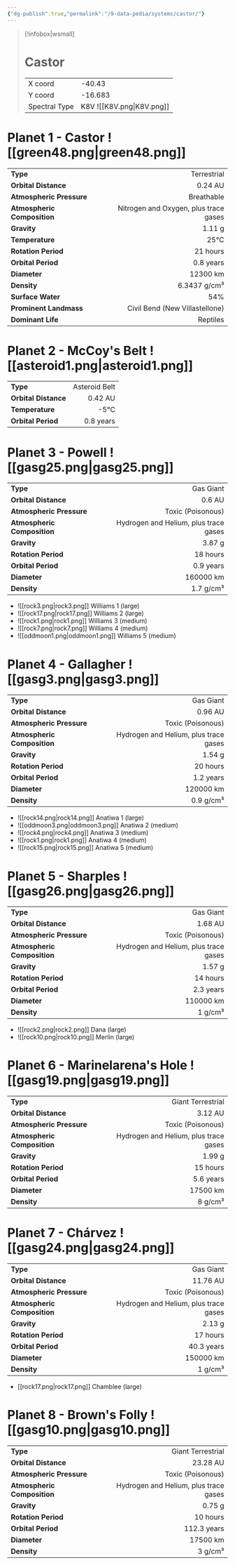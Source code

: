 ```yaml
---
{"dg-publish":true,"permalink":"/9-data-pedia/systems/castor/"}
---
```


> [!infobox|wsmall]
> # Castor
> | | |
> | - | - |
> | X coord | -40.43 |
> | Y coord| -16.683 |
> | Spectral Type | K8V ![[K8V.png\|K8V.png]] |

# Planet 1 - Castor ![[green48.png\|green48.png]]
|                             |                           |
| --------------------------- | -------------------------:|
| **Type**                    |             Terrestrial |
| **Orbital Distance**        |   0.24 AU |
| **Atmospheric Pressure**    |       Breathable |
| **Atmospheric Composition** |      Nitrogen and Oxygen, plus trace gases |
| **Gravity**                 |        1.11 g |
| **Temperature**             |    25°C |
| **Rotation Period**         |  21 hours |
| **Orbital Period** | 0.8 years |
| **Diameter**                |      12300 km | 
| **Density**                 |    6.3437 g/cm³ |
| **Surface Water**           |           54% | 
| **Prominent Landmass**      |         Civil Bend (New Villastellone) | 
| **Dominant Life**           |         Reptiles |





# Planet 2 - McCoy's Belt ![[asteroid1.png\|asteroid1.png]]
|                             |                           |
| --------------------------- | -------------------------:|
| **Type**                    |             Asteroid Belt |
| **Orbital Distance**        |   0.42 AU |
| **Temperature**             |    -5°C |
| **Orbital Period** | 0.8 years |





# Planet 3 - Powell ![[gasg25.png\|gasg25.png]]
|                             |                           |
| --------------------------- | -------------------------:|
| **Type**                    |             Gas Giant |
| **Orbital Distance**        |   0.6 AU |
| **Atmospheric Pressure**    |       Toxic (Poisonous) |
| **Atmospheric Composition** |      Hydrogen and Helium, plus trace gases |
| **Gravity**                 |        3.87 g |
| **Rotation Period**         |  18 hours |
| **Orbital Period** | 0.9 years |
| **Diameter**                |      160000 km | 
| **Density**                 |    1.7 g/cm³ |



- ![[rock3.png\|rock3.png]] Williams 1 (large)
- ![[rock17.png\|rock17.png]] Williams 2 (large)
- ![[rock1.png\|rock1.png]] Williams 3 (medium)
- ![[rock7.png\|rock7.png]] Williams 4 (medium)
- ![[oddmoon1.png\|oddmoon1.png]] Williams 5 (medium)


# Planet 4 - Gallagher ![[gasg3.png\|gasg3.png]]
|                             |                           |
| --------------------------- | -------------------------:|
| **Type**                    |             Gas Giant |
| **Orbital Distance**        |   0.96 AU |
| **Atmospheric Pressure**    |       Toxic (Poisonous) |
| **Atmospheric Composition** |      Hydrogen and Helium, plus trace gases |
| **Gravity**                 |        1.54 g |
| **Rotation Period**         |  20 hours |
| **Orbital Period** | 1.2 years |
| **Diameter**                |      120000 km | 
| **Density**                 |    0.9 g/cm³ |



- ![[rock14.png\|rock14.png]] Anatiwa 1 (large)
- ![[oddmoon3.png\|oddmoon3.png]] Anatiwa 2 (medium)
- ![[rock4.png\|rock4.png]] Anatiwa 3 (medium)
- ![[rock1.png\|rock1.png]] Anatiwa 4 (medium)
- ![[rock15.png\|rock15.png]] Anatiwa 5 (medium)


# Planet 5 - Sharples ![[gasg26.png\|gasg26.png]]
|                             |                           |
| --------------------------- | -------------------------:|
| **Type**                    |             Gas Giant |
| **Orbital Distance**        |   1.68 AU |
| **Atmospheric Pressure**    |       Toxic (Poisonous) |
| **Atmospheric Composition** |      Hydrogen and Helium, plus trace gases |
| **Gravity**                 |        1.57 g |
| **Rotation Period**         |  14 hours |
| **Orbital Period** | 2.3 years |
| **Diameter**                |      110000 km | 
| **Density**                 |    1 g/cm³ |



- ![[rock2.png\|rock2.png]] Dana (large)
- ![[rock10.png\|rock10.png]] Merlin (large)


# Planet 6 - Marinelarena's Hole ![[gasg19.png\|gasg19.png]]
|                             |                           |
| --------------------------- | -------------------------:|
| **Type**                    |             Giant Terrestrial |
| **Orbital Distance**        |   3.12 AU |
| **Atmospheric Pressure**    |       Toxic (Poisonous) |
| **Atmospheric Composition** |      Hydrogen and Helium, plus trace gases |
| **Gravity**                 |        1.99 g |
| **Rotation Period**         |  15 hours |
| **Orbital Period** | 5.6 years |
| **Diameter**                |      17500 km | 
| **Density**                 |    8 g/cm³ |





# Planet 7 - Chárvez ![[gasg24.png\|gasg24.png]]
|                             |                           |
| --------------------------- | -------------------------:|
| **Type**                    |             Gas Giant |
| **Orbital Distance**        |   11.76 AU |
| **Atmospheric Pressure**    |       Toxic (Poisonous) |
| **Atmospheric Composition** |      Hydrogen and Helium, plus trace gases |
| **Gravity**                 |        2.13 g |
| **Rotation Period**         |  17 hours |
| **Orbital Period** | 40.3 years |
| **Diameter**                |      150000 km | 
| **Density**                 |    1 g/cm³ |



- [[rock17.png\|rock17.png]] Chamblee (large)

# Planet 8 - Brown's Folly ![[gasg10.png\|gasg10.png]]
|                             |                           |
| --------------------------- | -------------------------:|
| **Type**                    |             Giant Terrestrial |
| **Orbital Distance**        |   23.28 AU |
| **Atmospheric Pressure**    |       Toxic (Poisonous) |
| **Atmospheric Composition** |      Hydrogen and Helium, plus trace gases |
| **Gravity**                 |        0.75 g |
| **Rotation Period**         |  10 hours |
| **Orbital Period** | 112.3 years |
| **Diameter**                |      17500 km | 
| **Density**                 |    3 g/cm³ |






